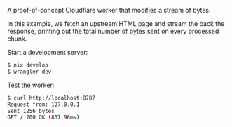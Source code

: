 A proof-of-concept Cloudflare worker that modifies a stream of bytes.

In this example, we fetch an upstream HTML page and stream the back the
response, printing out the total number of bytes sent on every processed chunk.

Start a development server:

```bash
$ nix develop
$ wrangler dev
```

Test the worker:

```bash
$ curl http://localhost:8787
Request from: 127.0.0.1
Sent 1256 bytes
GET / 200 OK (837.96ms)
```
